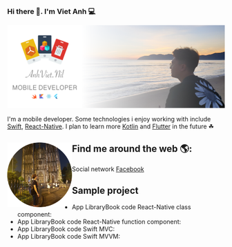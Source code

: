 ### Hi there 👋. I'm Viet Anh 💻

<img src="https://github.com/AnhViet-Nil/AnhViet-Nil/blob/master/Banner.png">

I'm a mobile developer. Some technologies i enjoy working with include <a href="https://swift.org">Swift</a>, <a href="https://reactnative.dev">React-Native</a>. I plan to learn more <a href="https://developer.android.com/kotlin">Kotlin</a> and <a href="https://flutter.dev">Flutter</a> in the future ☘

## Find me around the web 🌎: <a href="https://github.com/AnhViet-Nil"><img align="left" width="150" height="150" src="https://github.com/AnhViet-Nil/AnhViet-Nil/blob/master/Avatar.png"></a>

   - Social network <a href="https://www.facebook.com/anhviet.nil/">Facebook</a>




## Sample project

- App LibraryBook code React-Native class component:
- App LibraryBook code React-Native function component:
- App LibraryBook code Swift MVC:
- App LibraryBook code Swift MVVM:

<!--
**AnhViet-Nil/AnhViet-Nil** is a ✨ _special_ ✨ repository because its `README.md` (this file) appears on your GitHub profile.

Here are some ideas to get you started:

- 🔭 I’m currently working on ...
- 🌱 I’m currently learning ...
- 👯 I’m looking to collaborate on ...
- 🤔 I’m looking for help with ...
- 💬 Ask me about ...
- 📫 How to reach me: ...
- 😄 Pronouns: ...
- ⚡ Fun fact: ...
-->
